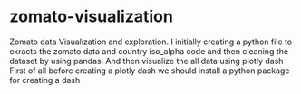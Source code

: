 # zomato-visualization
Zomato data Visualization and exploration. I initially creating a python file to exracts the zomato data and country iso_alpha code and then cleaning the dataset by using pandas. And then visualize the all data using plotly dash
First of all before creating a plotly dash we should install a python package for creating a dash

